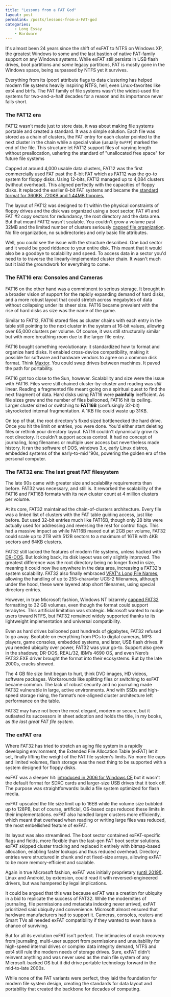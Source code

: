 ```yaml
---
title: "Lessons from a FAT God"
layout: post
permalink: /posts/lessons-from-a-FAT-god
categories: 
    - Long Essay
    - Hardware
---
```

It's almost been 24 years since the shift of exFAT to NTFS on Windows XP, the greatest Windows to some and the last bastion of native FAT-family support on any Windows systems. While exFAT still persists in USB flash drives, boot partitions and *some* legacy partitions, FAT is mostly gone in the Windows space, being surpassed by NTFS yet it survives.

Everything from its (poor) attribute flags to data clustering has helped modern file systems heavily inspiring NTFS, hell, even Linux-favorites like ext4 and btrfs. The FAT family of file systems wasn't the widest-used file systems for two-and-a-half decades for a reason and its importance never falls short.
### The FAT12 era
FAT12 wasn't made just to store data, it was about making file systems portable and created a standard. It was a simple solution. Each file was stored as a chain of clusters, the FAT entry for each cluster pointed to the next cluster in the chain while a special value (usually `0xFFF`) marked the end of the file. This structure let FAT12 support files of varying length without preallocation, ushering the standard of "unallocated free space" for future file systems

Capped at around 4,000 usable data clusters, FAT12 was the first commercially used FAT past the 8-bit FAT which as FAT12 was the go-to system for floppy disks. Using 12-bits, FAT12 managed up to 4,084 clusters (without overhead). This aligned perfectly with the capacities of floppy disks. It replaced the earlier 8-bit FAT systems and became the [standard format for 360KB, 720KB and 1.44MB floppies.](https://en.wikipedia.org/wiki/Floppy_disk)

The layout of FAT12 was designed to fit within the physical constraints of floppy drives and the disk was organized using a boot sector, FAT #1 and FAT #2 copy sectors for redundancy, the root directory and the data area. But that meant FAT12 wasn't scalable. You couldn't grow a volume past 32MB and the limited number of clusters seriously [capped file organization](https://dankohn.info/projects/PromdiskIII/PCINTERN-chp21.pdf). No file organization, no subdirectories and only basic file attributes.

Well, you could see the issue with the structure described. One bad sector and it would be good riddance to your entire disk. This meant that it would also be a goodbye to scalability and speed. To access data in a sector you'd need to to traverse the linearly-implemented cluster chain. It wasn't much but it laid the groundwork for everything to come.
### The FAT16 era: Consoles and Cameras
FAT16 on the other hand was a commitment to serious storage. It brought in a broader vision of support for the rapidly expanding demand of hard disks, and a more robust layout that could stretch across megabytes of data without collapsing under its sheer size. FAT16 became prevalent with the rise of hard disks as size was the name of the game.

Similar to FAT12, FAT16 stored files as cluster chains with each entry in the table still pointing to the next cluster in the system at 16-bit values, allowing over 65,000 clusters per volume. Of course, it was still structurally similar but with more breathing room due to the larger file entry. 

FAT16 bought something revolutionary: it standardized how to format and organize hard disks. It enabled cross-device compatibility, making it possible for software and hardware vendors to agree on a common disk format. Think [Maxtor](https://alexandrugroza.ro/olddiscdrives/historical-ide-hdd/index.html#:~:text=Western%20Digital%20used%20a%20yellow,WD%20disc:%20fast%20and%20reliable). You could swap drives between machines. It paved the path for portability.

FAT16 got too close to the Sun, however. Scalability and size were the issue with FAT16. Files were still chained cluster-by-cluster and reading was *still* linear. Reading a fragmented file meant going on a spiritual quest to find the next fragment of data. Hard disks using FAT16 were **painfully** inefficient. As file sizes grew and the number of files ballooned, FAT16 hit its ceiling. Larger cluster sized or switching to **FAT16B** (confusingly 32-bit) skyrocketed internal fragmentation. A 1KB file could waste up 31KB.

On top of that, the root directory's fixed sized bottlenecked the hard drive. Once you hit the limit on entries, you were done. You'd either start deleting files or rethink your directory layout. FAT16 couldn't dynamically grow its root directory. It couldn't support access control. It had no concept of journaling, long filenames or multiple user access but nevertheless made history. It ran the software of DOS, windows 3.x, early Linux distros, embedded systems of the early-to-mid '90s, powering the golden era of the personal computer. 
### The FAT32 era: The last great FAT filesystem
The late 90s came with greater size and scalability requirements than before. FAT32 was necessary, and still is. It reworked the scalability of the FAT16 and FAT16B formats with its new cluster count at 4 million clusters per volume. 

At its core, FAT32 maintained the chain-of-clusters architecture. Every file was a linked list of clusters with the FAT table guiding access, just like before. But used 32-bit entries much like FAT16B, though only 28 bits were actually used for addressing and reversing the rest for control flags. This had a massive impact as while FAT16B maxed out at 2GB per volume, FAT32 could scale up to 2TB with 512B sectors to a maximum of 16TB with 4KB sectors and 64KB clusters.  

FAT32 still lacked the features of modern file systems, unless hacked with [DR-DOS](https://winworldpc.com/product/dr-dos/7x). But looking back, its disk layout was only slightly improved. The greatest difference was the root directory being no longer fixed in size, meaning it could now live anywhere in the data area, increasing a FAT32's system scalability. FAT32 also finally embraced [VFAT's Long File Names](http://justsolve.archiveteam.org/wiki/VFAT), allowing the handling of up to 255-charavter UCS-2 fiilenames, although under the hood, these were layered atop short filenames, using special directory entries.

However, in true Microsoft fashion, Windows NT bizarrely [capped FAT32](https://learn.microsoft.com/gl-es/previous-versions/windows/desktop/sidebar/system-shell-drive-driveformat) formatting to 32 GB volumes, even though the format could support terabytes. This artificial limitation was strategic. Microsoft wanted to nudge users toward NTFS, but FAT32 remained widely supported thanks to its lightweight implementation and universal compatibility.

Even as hard drives ballooned past hundreds of gigabytes, FAT32 refused to go away.
Bootable on everything from PCs to digital cameras, MP3 players, game consoles, embedded systems, and later, USB flash drives. If you needed ubiquity over power, FAT32 was your go-to. Support also grew in the shadows; DR-DOS, REAL/32, IBM’s 4690 OS, and even Nero’s FAT32.EXE driver brought the format into their ecosystems. But by the late 2000s, cracks showed.

The 4 GB file size limit began to hurt, think DVD images, HD videos, software packages. Workarounds like splitting files or switching to exFAT became common. The lack of robust security and no journaling made FAT32 vulnerable in large, active environments. And with SSDs and high-speed storage rising, the format’s non-aligned cluster architecture left performance on the table.

FAT32 may have not been the most elegant, modern or secure, but it outlasted its successors in sheet adoption and holds the title, in my books, as *the last great FAT file system*.
### The exFAT era
Where FAT32 has tried to stretch an aging file system in a rapidly developing environment, the Extended File Allocation Table (exFAT) let it set, finally lifting the weight of the FAT file system's limits. No more file caps and limited volumes, flash storage was the next thing to be supported with a system designed for floppy disks.

exFAT was a sleeper hit: [introduced in 2006 for Windows CE](https://learn.microsoft.com/en-us/windows/win32/fileio/exfat-specification) but it wasn't the default format for SDXC cards and larger-size USB drives that it took off. The purpose was straightforwards: build a file system optimized for flash media.

exFAT upscaled the file size limit up to 16EB while the volume size bubbled up to 128PB, but of course, artificial, OS-based caps reduced these limits in their implementations. exFAT also handled larger clusters more efficiently, which meant that overhead when reading or writing large files was reduced, the most embellished feature of exFAT.

Its layout was also streamlined. The boot sector contained exFAT-specific flags and fields, more flexible than the last-gen FAT boot sector solutions. exFAT skipped cluster tracking and replaced it entirely with bitmap-based allocation, enabling faster lookups and thus reduced overhead. Directory entries were structured in chunk and not fixed-size arrays, allowing exFAT to be more memory-efficient and scalable.

Again in true Microsoft fashion, exFAT was initially proprietary [(until 2019!)](https://opensource.microsoft.com/blog/2019/08/28/exfat-linux-kernel/). Linux and Android, by extension, could read it with reversed-engineered drivers, but was hampered by legal implications. 

It could be argued that this was because exFAT was a creation for ubiquity in a bid to replicate the success of FAT32. While the modernities of journaling, file permissions and metadata indexing never arrived, exFAT prioritized said ubiquity and convenience. Microsoft almost ensured that hardware manufacturers had to support it. Cameras, consoles, routers and Smart TVs all needed exFAT compatibility if they wanted to even have a chance of surviving. 

But for all its evolution exFAT isn't perfect. The intimacies of crash recovery from journaling, multi-user support from permissions and unsuitability for high-speed internal drives or complex data integrity demand, NTFS and ext4 still rule the modern needs of storage drives. Sure, exFAT didn't reinvent anything and was never used as the main file system of any Microsoft-backed OS but it did drive portable technology forward in the mid-to-late 2000s.

While none of the FAT variants were perfect, they laid the foundation for modern file system design, creating the standards for data layout and portability that created the backbone for decades of computing. 
